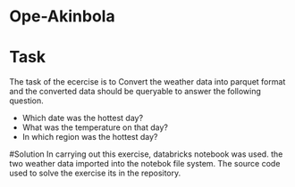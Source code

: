 # Ope-Akinbola
# Task
The task of the ecercise is to Convert the weather data into parquet format and the  converted data should be queryable to answer the following question. 
- Which date was the hottest day? 
- What was the temperature on that day?
- In which region was the hottest day? 

#Solution
In carrying out this exercise, databricks notebook was used. the two weather data imported into the notebok file system.
The source code used to solve the exercise its in the repository.
